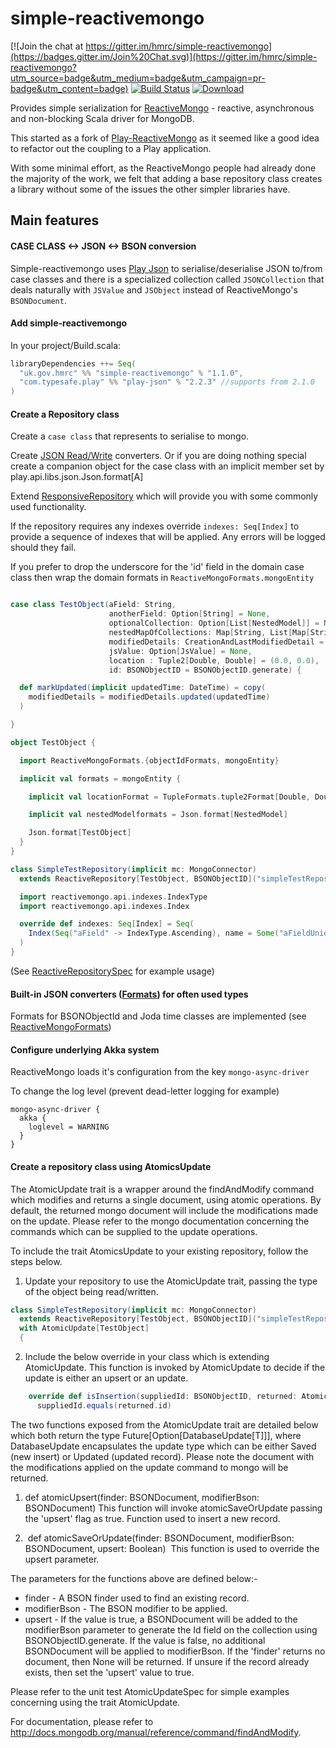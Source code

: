 # simple-reactivemongo

[![Join the chat at https://gitter.im/hmrc/simple-reactivemongo](https://badges.gitter.im/Join%20Chat.svg)](https://gitter.im/hmrc/simple-reactivemongo?utm_source=badge&utm_medium=badge&utm_campaign=pr-badge&utm_content=badge) [![Build Status](https://travis-ci.org/hmrc/simple-reactivemongo.svg)](https://travis-ci.org/hmrc/simple-reactivemongo) [ ![Download](https://api.bintray.com/packages/hmrc/releases/simple-reactivemongo/images/download.svg) ](https://bintray.com/hmrc/releases/simple-reactivemongo/_latestVersion)

Provides simple serialization for [ReactiveMongo](http://reactivemongo.org) - reactive, asynchronous and non-blocking Scala driver for MongoDB.

This started as a fork of [Play-ReactiveMongo](https://github.com/ReactiveMongo/Play-ReactiveMongo) as it seemed like a good idea to refactor out the coupling to a Play application.

With some minimal effort, as the ReactiveMongo people had already done the majority of the work, we felt that adding a base repository class creates a library without some
of the issues the other simpler libraries have.

## Main features

#### CASE CLASS <-> JSON <-> BSON conversion

Simple-reactivemongo uses [Play Json](http://www.playframework.com/documentation/2.2.x/ScalaJson) to serialise/deserialise JSON to/from case classes and
there is a specialized collection called `JSONCollection` that deals naturally with `JSValue` and `JSObject` instead of ReactiveMongo's `BSONDocument`.

#### Add simple-reactivemongo

In your project/Build.scala:

```scala
libraryDependencies ++= Seq(
  "uk.gov.hmrc" %% "simple-reactivemongo" % "1.1.0",
  "com.typesafe.play" %% "play-json" % "2.2.3" //supports from 2.1.0
)
```

#### Create a Repository class ###

Create a `case class` that represents to serialise to mongo.

Create [JSON Read/Write](http://www.playframework.com/documentation/2.2.x/ScalaJsonCombinators) converters. Or if you are doing nothing special create a companion object for the case class
with an implicit member set by play.api.libs.json.Json.format[A]

Extend [ResponsiveRepository](https://github.com/hmrc/simple-reactivemongo/blob/master/src/main/scala/uk/gov/hmrc/mongo/ReactiveRepository.scala) which will provide you with some commonly used functionality.

If the repository requires any indexes override ```indexes: Seq[Index]``` to provide a sequence of indexes that will be applied. Any errors will be logged should they fail.

If you prefer to drop the underscore for the 'id' field in the domain case class then wrap the domain formats in `ReactiveMongoFormats.mongoEntity`


```scala

case class TestObject(aField: String,
                      anotherField: Option[String] = None,
                      optionalCollection: Option[List[NestedModel]] = None,
                      nestedMapOfCollections: Map[String, List[Map[String, Seq[NestedModel]]]] = Map.empty,
                      modifiedDetails: CreationAndLastModifiedDetail = CreationAndLastModifiedDetail(),
                      jsValue: Option[JsValue] = None,
                      location : Tuple2[Double, Double] = (0.0, 0.0),
                      id: BSONObjectID = BSONObjectID.generate) {

  def markUpdated(implicit updatedTime: DateTime) = copy(
    modifiedDetails = modifiedDetails.updated(updatedTime)
  )

}

object TestObject {

  import ReactiveMongoFormats.{objectIdFormats, mongoEntity}

  implicit val formats = mongoEntity {

    implicit val locationFormat = TupleFormats.tuple2Format[Double, Double]

    implicit val nestedModelformats = Json.format[NestedModel]

    Json.format[TestObject]
  }
}

class SimpleTestRepository(implicit mc: MongoConnector)
  extends ReactiveRepository[TestObject, BSONObjectID]("simpleTestRepository", mc.db, TestObject.formats, ReactiveMongoFormats.objectIdFormats) {

  import reactivemongo.api.indexes.IndexType
  import reactivemongo.api.indexes.Index

  override def indexes: Seq[Index] = Seq(
    Index(Seq("aField" -> IndexType.Ascending), name = Some("aFieldUniqueIdx"), unique = true, sparse = true)
  )
}

```
(See [ReactiveRepositorySpec](https://github.com/hmrc/simple-reactivemongo/blob/master/src/test/scala/uk/gov/hmrc/mongo/ReactiveRepositorySpec.scala) for example usage)

#### Built-in JSON converters ([Formats](http://www.playframework.com/documentation/2.2.x/ScalaJsonCombinators)) for often used types ###

Formats for BSONObjectId and Joda time classes are implemented (see [ReactiveMongoFormats](https://github.com/hmrc/simple-reactivemongo/blob/master/src/main/scala/uk/gov/hmrc/mongo/ReactiveMongoFormats.scala))

#### Configure underlying Akka system

ReactiveMongo loads it's configuration from the key `mongo-async-driver`

To change the log level (prevent dead-letter logging for example)

```
mongo-async-driver {
  akka {
    loglevel = WARNING
  }
}
```

#### Create a repository class using AtomicsUpdate

The AtomicUpdate trait is a wrapper around the findAndModify command which modifies and returns a single document, using atomic operations. By default, the returned mongo document will include the
modifications made on the update. Please refer to the mongo documentation concerning the commands which can be supplied to the update operations.


To include the trait AtomicsUpdate to your existing repository, follow the steps below.

1) Update your repository to use the AtomicUpdate trait, passing the type of the object being read/written.

```scala
class SimpleTestRepository(implicit mc: MongoConnector)
  extends ReactiveRepository[TestObject, BSONObjectID]("simpleTestRepository", mc.db, TestObject.formats, ReactiveMongoFormats.objectIdFormats)
  with AtomicUpdate[TestObject]
  {
```

2) Include the below override in your class which is extending AtomicUpdate. This function is invoked by AtomicUpdate to decide if the update is either an
 upsert or an update.

```scala
    override def isInsertion(suppliedId: BSONObjectID, returned: AtomicTestObject): Boolean =
      suppliedId.equals(returned.id)
```


The two functions exposed from the AtomicUpdate trait are detailed below which both return the type Future[Option[DatabaseUpdate[T]]], where
DatabaseUpdate encapsulates the update type which can be either Saved (new insert) or Updated (updated record). Please note the document with the modifications
applied on the update command to mongo will be returned.

1) def atomicUpsert(finder: BSONDocument, modifierBson: BSONDocument)
This function will invoke atomicSaveOrUpdate passing the 'upsert' flag as true. Function used to insert a new record.

2)  def atomicSaveOrUpdate(finder: BSONDocument, modifierBson: BSONDocument, upsert: Boolean) 
This function is used to override the upsert parameter.

The parameters for the functions above are defined below:-

<ul>
<li>finder          -    A BSON finder used to find an existing record.</li>
<li>modifierBson    -    The BSON modifier to be applied.</li>
<li>upsert          -    If the value is true, a BSONDocument will be added to the modifierBson parameter to generate the Id field on the collection using BSONObjectID.generate. If the value is false, no additional BSONDocument will be applied to modifierBson. If the 'finder' returns no document, then None will be returned. If unsure if the record already exists, then set the 'upsert' value to true.</li>
</ul>
Please refer to the unit test AtomicUpdateSpec for simple examples concerning using the trait AtomicUpdate.

For documentation, please refer to http://docs.mongodb.org/manual/reference/command/findAndModify.









